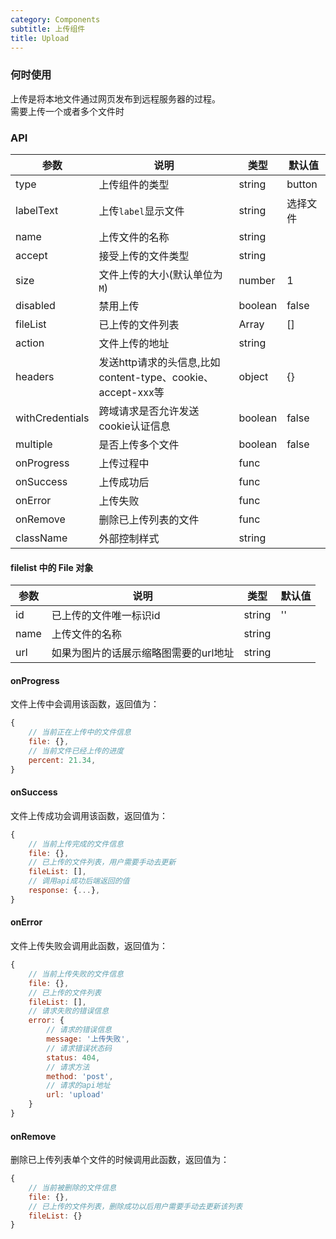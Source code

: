 ```yaml
---
category: Components
subtitle: 上传组件
title: Upload
---
```


### 何时使用
上传是将本地文件通过网页发布到远程服务器的过程。  
需要上传一个或者多个文件时

### API
| 参数 | 说明 | 类型 | 默认值 |
| --- | --- | --- | --- |
| type | 上传组件的类型 | string | button | 
| labelText | 上传`label`显示文件 | string | 选择文件 |
| name | 上传文件的名称| string | |
| accept | 接受上传的文件类型 | string |  |
| size | 文件上传的大小(默认单位为`M`) | number | 1 |
| disabled | 禁用上传 | boolean | false |
| fileList | 已上传的文件列表 |  Array<File> | [] |
| action | 文件上传的地址 | string | | 
| headers | 发送http请求的头信息,比如content-type、cookie、accept-xxx等 | object | {} | 
| withCredentials | 跨域请求是否允许发送cookie认证信息 | boolean | false | 
| multiple | 是否上传多个文件 | boolean | false |
| onProgress | 上传过程中 | func | |
| onSuccess | 上传成功后 | func | | 
| onError | 上传失败 | func | |
| onRemove | 删除已上传列表的文件 | func | |
| className | 外部控制样式 | string | |


#### filelist 中的 File 对象
| 参数 | 说明 | 类型 | 默认值 |
| --- | --- | --- | --- |
| id | 已上传的文件唯一标识id | string | '' | 
| name | 上传文件的名称| string | |
| url | 如果为图片的话展示缩略图需要的url地址| string | |


#### onProgress
文件上传中会调用该函数，返回值为：
```js
{
    // 当前正在上传中的文件信息
    file: {},
    // 当前文件已经上传的进度
    percent: 21.34,
}
```

#### onSuccess
文件上传成功会调用该函数，返回值为：
```js
{
    // 当前上传完成的文件信息
    file: {},
    // 已上传的文件列表，用户需要手动去更新
    fileList: [],
    // 调用api成功后端返回的值
    response: {...},
}
```

#### onError
文件上传失败会调用此函数，返回值为：
```js
{
    // 当前上传失败的文件信息
    file: {},
    // 已上传的文件列表
    fileList: [],
    // 请求失败的错误信息
    error: {
        // 请求的错误信息
        message: '上传失败',
        // 请求错误状态码
        status: 404,
        // 请求方法
        method: 'post',
        // 请求的api地址
        url: 'upload'
    }
}
```

####  onRemove
删除已上传列表单个文件的时候调用此函数，返回值为：
```js
{
    // 当前被删除的文件信息
    file: {},
    // 已上传的文件列表，删除成功以后用户需要手动去更新该列表
    fileList: {}
}
```
